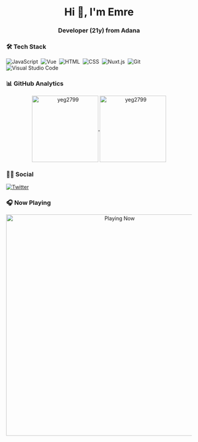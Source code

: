 <h1 align="center">Hi 👋, I'm Emre</h1>
<h3 align="center">Developer (21y) from Adana</h3>


### 🛠 Tech Stack
![JavaScript](https://img.shields.io/badge/-JavaScript-05122A?style=flat&logo=javascript)&nbsp;
![Vue](https://img.shields.io/badge/-Vue-05122A?style=flat&logo=vue.js)&nbsp;
![HTML](https://img.shields.io/badge/-HTML-05122A?style=flat&logo=HTML5&logoColor=E34F26)&nbsp;
![CSS](https://img.shields.io/badge/-CSS-05122A?style=flat&logo=CSS3&logoColor=239120)&nbsp;
![Nuxt.js](https://img.shields.io/badge/nuxt.js-05122A?style=flat&logo=nuxt.js)&nbsp;
![Git](https://img.shields.io/badge/-Git-05122A?style=flat&logo=git)&nbsp;
![Visual Studio Code](https://img.shields.io/badge/-Visual%20Studio%20Code-05122A?style=flat&logo=visual-studio-code&logoColor=007ACC)&nbsp;


### 📊 GitHub Analytics

<p align="center">
<a href="https://github.com/Adem68">
  <img height="180em" align="center" src="https://github-readme-stats.vercel.app/api?username=yeg2799&show_icons=true&locale=en&theme=algolia&include_all_commits=true&count_private=true" alt="yeg2799"/>
  <img height="180em" align="center" src="https://github-readme-stats.vercel.app/api/top-langs?username=yeg2799&show_icons=true&locale=en&layout=compact&langs_count=8&theme=algolia" alt="yeg2799"/>
</a>
</p>

### 🤝🏻 Social

<p align="left">
<a href="https://twitter.com/emrex99" target="blank"><img align="center" src="https://img.shields.io/badge/Twitter-1DA1F2?style=flat&logo=twitter&logoColor=white" alt="Twitter" /></a>


### 🎧 Now Playing

[<p align="center"> <img src="https://spotify-readme-stat.vercel.app/api/run-spotify-status" alt="Playing Now" width="600" /></p>](https://open.spotify.com/user/q55sdvs5mwxpk498m4ufydwq7)
